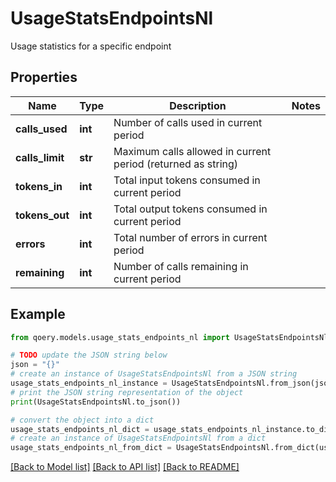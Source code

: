 # UsageStatsEndpointsNl

Usage statistics for a specific endpoint

## Properties

Name | Type | Description | Notes
------------ | ------------- | ------------- | -------------
**calls_used** | **int** | Number of calls used in current period | 
**calls_limit** | **str** | Maximum calls allowed in current period (returned as string) | 
**tokens_in** | **int** | Total input tokens consumed in current period | 
**tokens_out** | **int** | Total output tokens consumed in current period | 
**errors** | **int** | Total number of errors in current period | 
**remaining** | **int** | Number of calls remaining in current period | 

## Example

```python
from qoery.models.usage_stats_endpoints_nl import UsageStatsEndpointsNl

# TODO update the JSON string below
json = "{}"
# create an instance of UsageStatsEndpointsNl from a JSON string
usage_stats_endpoints_nl_instance = UsageStatsEndpointsNl.from_json(json)
# print the JSON string representation of the object
print(UsageStatsEndpointsNl.to_json())

# convert the object into a dict
usage_stats_endpoints_nl_dict = usage_stats_endpoints_nl_instance.to_dict()
# create an instance of UsageStatsEndpointsNl from a dict
usage_stats_endpoints_nl_from_dict = UsageStatsEndpointsNl.from_dict(usage_stats_endpoints_nl_dict)
```
[[Back to Model list]](../README.md#documentation-for-models) [[Back to API list]](../README.md#documentation-for-api-endpoints) [[Back to README]](../README.md)


